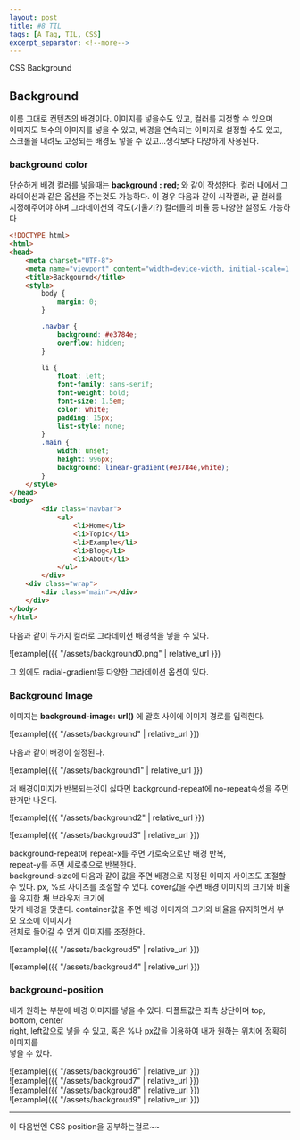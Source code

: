 ```yaml
---
layout: post
title: #8 TIL 
tags: [A Tag, TIL, CSS]
excerpt_separator: <!--more-->
---
```

 
CSS Background  
<!--more-->

## Background
 이름 그대로 컨텐츠의 배경이다. 이미지를 넣을수도 있고, 컬러를 지정할 수 있으며  
 이미지도 복수의 이미지를 넣을 수 있고, 배경을 연속되는 이미지로 설정할 수도 있고,  
 스크롤을 내려도 고정되는 배경도 넣을 수 있고...생각보다 다양하게 사용된다.  
  
  
### background color

단순하게 배경 컬러를 넣을때는 **background : red;** 와 같이 작성한다. 
컬러 내에서 그라데이션과 같은 옵션을 주는것도 가능하다. 이 경우 다음과 같이 시작컬러, 끝 컬러를  
지정해주어야 하며 그라데이션의 각도(기울기?)  컬러들의 비율 등 다양한 설정도 가능하다  

~~~HTML
<!DOCTYPE html>
<html>
<head>
    <meta charset="UTF-8">
    <meta name="viewport" content="width=device-width, initial-scale=1.0">
    <title>Backgournd</title>
    <style>
        body {
            margin: 0;
        }

        .navbar {
            background: #e3784e;
            overflow: hidden;
        }
        
        li {
            float: left;
            font-family: sans-serif;
            font-weight: bold;
            font-size: 1.5em;
            color: white;
            padding: 15px;
            list-style: none;
        }
        .main {
            width: unset;
            height: 996px;
            background: linear-gradient(#e3784e,white);
        }
    </style>
</head>
<body>
        <div class="navbar">
            <ul>
                <li>Home</li>
                <li>Topic</li>
                <li>Example</li>
                <li>Blog</li>
                <li>About</li>
            </ul>
        </div>
    <div class="wrap">
        <div class="main"></div>
    </div>
</body>
</html>
~~~


다음과 같이 두가지 컬러로 그라데이션 배경색을 넣을 수 있다.  

![example]({{ "/assets/background0.png" | relative_url }})

  
그 외에도 radial-gradient등 다양한 그라데이션 옵션이 있다. 

### Background Image
  
  
이미지는 **background-image: url()** 에 괄호 사이에 이미지 경로를 입력한다.  

  
![example]({{ "/assets/background" | relative_url }})

다음과 같이 배경이 설정된다.   
  
![example]({{ "/assets/background1" | relative_url }})
  
  
저 배경이미지가 반복되는것이 싫다면 background-repeat에 no-repeat속성을 주면 한개만 나온다.  

![example]({{ "/assets/background2" | relative_url }})
    
  
![example]({{ "/assets/backgroud3" | relative_url }})
  
background-repeat에 repeat-x를 주면 가로축으로만 배경 반복,  
repeat-y를 주면 세로축으로 반복한다.  
background-size에 다음과 같이 값을 주면 배경으로 지정된 이미지 사이즈도 조절할 수 있다. 
px, %로 사이즈를 조절할 수 있다. cover값을 주면 배경 이미지의 크기와 비율을 유지한 채 브라우저 크기에  
맞게 배경을 맞춘다. container값을 주면 배경 이미지의 크기와 비율을 유지하면서 부모 요소에 이미지가  
전체로 들어갈 수 있게 이미지를 조정한다.  

![example]({{ "/assets/backgroud5" | relative_url }})   
  
![example]({{ "/assets/backgroud4" | relative_url }})

### background-position
  
  내가 원하는 부분에 배경 이미지를 넣을 수 있다. 디폴트값은 좌측 상단이며 top, bottom, center  
  right, left값으로  넣을 수 있고, 혹은 %나 px값을 이용하여 내가 원하는 위치에 정확히 이미지를  
  넣을 수 있다. 
    
![example]({{ "/assets/backgroud6" | relative_url }})  
![example]({{ "/assets/backgroud7" | relative_url }})  
![example]({{ "/assets/backgroud8" | relative_url }})  
![example]({{ "/assets/backgroud9" | relative_url }})  


---

이 다음번엔 CSS position을 공부하는걸로~~
